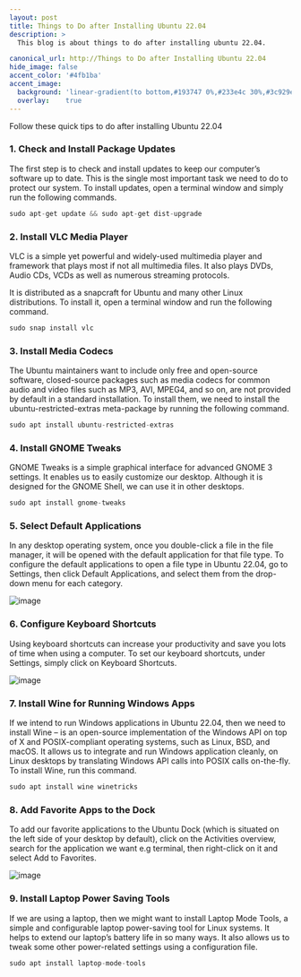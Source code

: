 ```yaml
---
layout: post
title: Things to Do after Installing Ubuntu 22.04
description: >
  This blog is about things to do after installing ubuntu 22.04.

canonical_url: http://Things to Do after Installing Ubuntu 22.04
hide_image: false
accent_color: '#4fb1ba'
accent_image:
  background: 'linear-gradient(to bottom,#193747 0%,#233e4c 30%,#3c929e 50%,#d5d5d4 70%,#cdccc8 100%)'
  overlay:    true
---
```


Follow these quick tips to do after installing Ubuntu 22.04

### 1. Check and Install Package Updates
The first step is to check and install updates to keep our computer’s software up to date. This is the single most important task we need to do to protect our system.
To install updates, open a terminal window and simply run the following commands.

```python
sudo apt-get update && sudo apt-get dist-upgrade
```
### 2. Install VLC Media Player
VLC is a simple yet powerful and widely-used multimedia player and framework that plays most if not all multimedia files. It also plays DVDs, Audio CDs, VCDs as well as numerous streaming protocols.

It is distributed as a snapcraft for Ubuntu and many other Linux distributions. To install it, open a terminal window and run the following command.

```python
sudo snap install vlc
```
### 3. Install Media Codecs
The Ubuntu maintainers want to include only free and open-source software, closed-source packages such as media codecs for common audio and video files such as MP3, AVI, MPEG4, and so on, are not provided by default in a standard installation. To install them, we need to install the ubuntu-restricted-extras meta-package by running the following command.

```python
sudo apt install ubuntu-restricted-extras
```
### 4. Install GNOME Tweaks
GNOME Tweaks is a simple graphical interface for advanced GNOME 3 settings. It enables us to easily customize our desktop. Although it is designed for the GNOME Shell, we can use it in other desktops.

```python
sudo apt install gnome-tweaks
```
### 5. Select Default Applications
In any desktop operating system, once you double-click a file in the file manager, it will be opened with the default application for that file type. To configure the default applications to open a file type in Ubuntu 22.04, go to Settings, then click Default Applications, and select them from the drop-down menu for each category.

![image](https://user-images.githubusercontent.com/37147511/175800893-c08fba72-ebff-4e7d-8b36-f008b77b1a78.png)

### 6. Configure Keyboard Shortcuts
Using keyboard shortcuts can increase your productivity and save you lots of time when using a computer. To set our keyboard shortcuts, under Settings, simply click on Keyboard Shortcuts.

![image](https://user-images.githubusercontent.com/37147511/175800942-e49851b2-667d-4a9d-8092-86ae0429e3af.png)

### 7. Install Wine for Running Windows Apps
If we intend to run Windows applications in Ubuntu 22.04, then we need to install Wine – is an open-source implementation of the Windows API on top of X and POSIX-compliant operating systems, such as Linux, BSD, and macOS. It allows us to integrate and run Windows application cleanly, on Linux desktops by translating Windows API calls into POSIX calls on-the-fly. To install Wine, run this command.

```python
sudo apt install wine winetricks
```
### 8. Add Favorite Apps to the Dock
To add our favorite applications to the Ubuntu Dock (which is situated on the left side of your desktop by default), click on the Activities overview, search for the application we want e.g terminal, then right-click on it and select Add to Favorites.

![image](https://user-images.githubusercontent.com/37147511/175801024-9221a617-135e-40df-b15b-b1b327b038d0.png)

### 9. Install Laptop Power Saving Tools
If we are using a laptop, then we might want to install Laptop Mode Tools, a simple and configurable laptop power-saving tool for Linux systems. It helps to extend our laptop’s battery life in so many ways. It also allows us to tweak some other power-related settings using a configuration file.

```python
sudo apt install laptop-mode-tools
```

